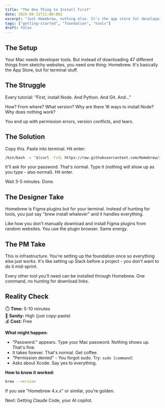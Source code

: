 ```yaml
---
title: "The One Thing to Install First"
date: 2025-08-31T11:00:00Z
excerpt: "Just Homebrew, nothing else. It's the app store for developer tools, and you need it."
tags: ["getting-started", "foundation", "tools"]
draft: false
---
```


## The Setup

Your Mac needs developer tools. But instead of downloading 47 different things from sketchy websites, you need one thing: Homebrew. It's basically the App Store, but for terminal stuff.

## The Struggle

Every tutorial: "First, install Node. And Python. And Git. And..."

How? From where? What version? Why are there 16 ways to install Node? Why does nothing work?

You end up with permission errors, version conflicts, and tears.

## The Solution

Copy this. Paste into terminal. Hit enter:

```bash
/bin/bash -c "$(curl -fsSL https://raw.githubusercontent.com/Homebrew/install/HEAD/install.sh)"
```

It'll ask for your password. That's normal. Type it (nothing will show up as you type - also normal). Hit enter.

Wait 3-5 minutes. Done.

## The Designer Take

Homebrew is Figma plugins but for your terminal. Instead of hunting for tools, you just say "brew install whatever" and it handles everything. 

Like how you don't manually download and install Figma plugins from random websites. You use the plugin browser. Same energy.

## The PM Take

This is infrastructure. You're setting up the foundation once so everything else just works. It's like setting up Slack before a project - you don't want to do it mid-sprint.

Every other tool you'll need can be installed through Homebrew. One command, no hunting for download links.

## Reality Check

⏱️ **Time:** 5-10 minutes  
🧠 **Sanity:** High (just copy-paste)  
💰 **Cost:** Free  

**What might happen:**
- "Password:" appears. Type your Mac password. Nothing shows up. That's fine.
- It takes forever. That's normal. Get coffee.
- "Permission denied" - You forgot sudo. Try: `sudo [command]`
- Asks about Xcode. Say yes to everything.

**How to know it worked:**
```bash
brew --version
```

If you see "Homebrew 4.x.x" or similar, you're golden.

Next: Getting Claude Code, your AI copilot.